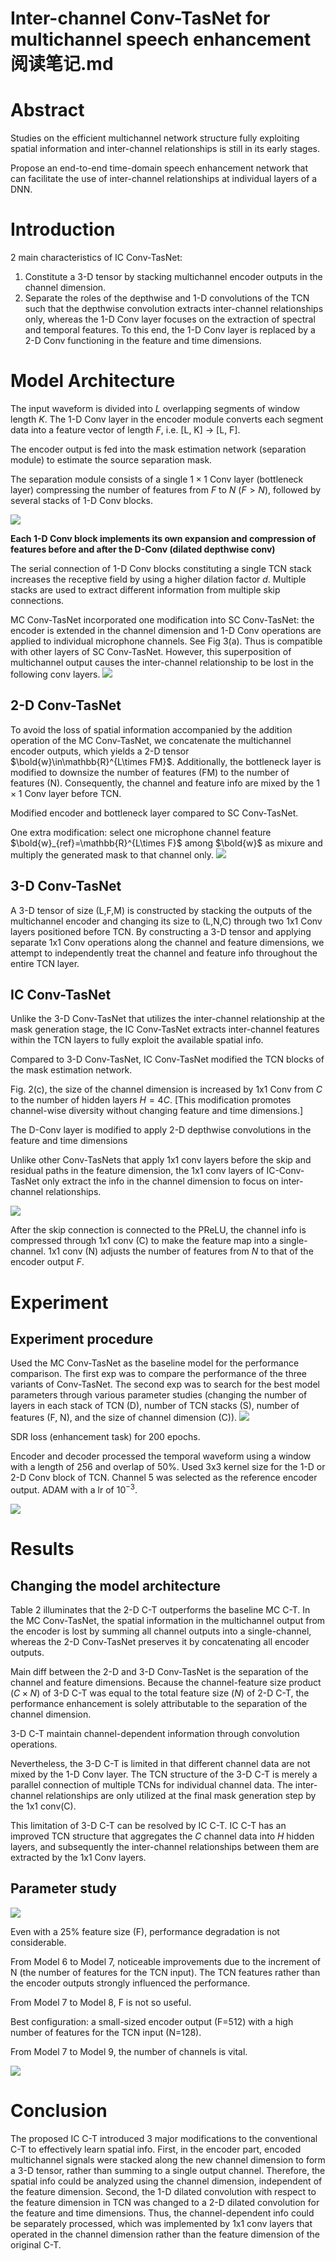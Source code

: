 # Inter-channel Conv-TasNet for multichannel speech enhancement 阅读笔记.md

# Abstract
Studies on the efficient multichannel network structure fully exploiting spatial information and inter-channel relationships is still in its early stages.

Propose an end-to-end time-domain speech enhancement network that can facilitate the use of inter-channel relationships at individual layers of a DNN.

# Introduction
2 main characteristics of IC Conv-TasNet:
1. Constitute a 3-D tensor by stacking multichannel encoder outputs in the channel dimension. 
2. Separate the roles of the depthwise and 1-D convolutions of the TCN such that the depthwise convolution extracts inter-channel relationships only, whereas the 1-D Conv layer focuses on the extraction of spectral and temporal features. To this end, the 1-D Conv layer is replaced by a 2-D Conv functioning in the feature and time dimensions.
   
# Model Architecture
The input waveform is divided into $L$ overlapping segments of window length $K$. The 1-D Conv layer in the encoder module converts each segment data into a feature vector of length $F$, i.e. [L, K] -> [L, F].

The encoder output is fed into the mask estimation network (separation module) to estimate the source separation mask.

The separation module consists of a single $1\times1$ Conv layer (bottleneck layer) compressing the number of features from $F$ to $N$ ($F > N$), followed by several stacks of 1-D Conv blocks.

![](https://raw.githubusercontent.com/FYJNEVERFOLLOWS/Picture-Bed/main/202208/20220810112033.png)

**Each 1-D Conv block implements its own expansion and compression of features before and after the D-Conv (dilated depthwise conv)**

The serial connection of 1-D Conv blocks constituting a single TCN stack increases the receptive field by using a higher dilation factor $d$. Multiple stacks are used to extract different information from multiple skip connections.

MC Conv-TasNet incorporated one modification into SC Conv-TasNet: the encoder is extended in the channel dimension and 1-D Conv operations are applied to individual microphone channels. See Fig 3(a). Thus is compatible with other layers of SC Conv-TasNet. However, this superposition of multichannel output causes the inter-channel relationship to be lost in the following conv layers.
![](https://raw.githubusercontent.com/FYJNEVERFOLLOWS/Picture-Bed/main/202208/20220810112947.png)

## 2-D Conv-TasNet
To avoid the loss of spatial information accompanied by the addition operation of the MC Conv-TasNet, we concatenate the multichannel encoder outputs, which yields a 2-D tensor $\bold{w}\in\mathbb{R}^{L\times FM}$. Additionally, the bottleneck layer is modified to downsize the number of features (FM) to the number of features (N). Consequently, the channel and feature info are mixed by the $1\times1$ Conv layer before TCN.

Modified encoder and bottleneck layer compared to SC Conv-TasNet.

One extra modification: select one microphone channel feature $\bold{w}_{ref}=\mathbb{R}^{L\times F}$ among $\bold{w}$ as mixure and multiply the generated mask to that channel only.
![](https://raw.githubusercontent.com/FYJNEVERFOLLOWS/Picture-Bed/main/202208/20220810112910.png)

## 3-D Conv-TasNet
A 3-D tensor of size (L,F,M) is constructed by stacking the outputs of the multichannel encoder and changing its size to (L,N,C) through two 1x1 Conv layers positioned before TCN. By constructing a 3-D tensor and applying separate 1x1 Conv operations along the channel and feature dimensions, we attempt to independently treat the channel and feature info throughout the entire TCN layer.

## IC Conv-TasNet
Unlike the 3-D Conv-TasNet that utilizes the inter-channel relationship at the mask generation stage, the IC Conv-TasNet extracts inter-channel features within the TCN layers to fully exploit the available spatial info.

Compared to 3-D Conv-TasNet, IC Conv-TasNet modified the TCN blocks of the mask estimation network.

Fig. 2(c), the size of the channel dimension is increased by 1x1 Conv from $C$ to the number of hidden layers $H=4C$. [This modification promotes channel-wise diversity without changing feature and time dimensions.]

The D-Conv layer is modified to apply 2-D depthwise convolutions in the feature and time dimensions

Unlike other Conv-TasNets that apply 1x1 conv layers before the skip and residual paths in the feature dimension, the 1x1 conv layers of IC-Conv-TasNet only extract the info in the channel dimension to focus on inter-channel relationships.

![](https://raw.githubusercontent.com/FYJNEVERFOLLOWS/Picture-Bed/main/202208/20220810131938.png)

After the skip connection is connected to the PReLU, the channel info is compressed through 1x1 conv (C) to make the feature map into a single-channel. 1x1 conv (N) adjusts the number of features from $N$ to that of the encoder output $F$.

# Experiment
## Experiment procedure
Used the MC Conv-TasNet as the baseline model for the performance comparison. The first exp was to compare the performance of the three variants of Conv-TasNet. The second exp was to search for the best model parameters through various parameter studies (changing the number of layers in each stack of TCN (D), number of TCN stacks (S), number of features (F, N), and the size of channel dimension (C)).
![](https://raw.githubusercontent.com/FYJNEVERFOLLOWS/Picture-Bed/main/202208/20220810150808.png)

SDR loss (enhancement task) for 200 epochs. 

Encoder and decoder processed the temporal waveform using a window with a length of 256 and overlap of 50%. Used 3x3 kernel size for the 1-D or 2-D Conv block of TCN. Channel 5 was selected as the reference encoder output. ADAM with a lr of $10^{-3}$.

![](https://raw.githubusercontent.com/FYJNEVERFOLLOWS/Picture-Bed/main/202208/20220810153528.png)
# Results
## Changing the model architecture
Table 2 illuminates that the 2-D C-T outperforms the baseline MC C-T.
In the MC Conv-TasNet, the spatial information in the multichannel output from the encoder is lost by summing all channel outputs into a single-channel, whereas the 2-D Conv-TasNet preserves it by concatenating all encoder outputs.

Main diff between the 2-D and 3-D Conv-TasNet is the separation of the channel and feature dimensions. Because the channel-feature size product ($C\times N$) of 3-D C-T was equal to the total feature size ($N$) of 2-D C-T, the performance enhancement is solely attributable to the separation of the channel dimension.

3-D C-T maintain channel-dependent information through convolution operations.

Nevertheless, the 3-D C-T is limited in that different channel data are not mixed by the 1-D Conv layer. The TCN structure of the 3-D C-T is merely a parallel connection of multiple TCNs for individual channel data. The inter-channel relationships are only utilized at the final mask generation step by the 1x1 conv(C).

This limitation of 3-D C-T can be resolved by IC C-T. IC C-T has an improved TCN structure that aggregates the $C$ channel data into $H$ hidden layers, and subsequently the inter-channel relationships between them are extracted by the 1x1 Conv layers.

## Parameter study
![](https://raw.githubusercontent.com/FYJNEVERFOLLOWS/Picture-Bed/main/202208/20220810155907.png)

Even with a 25% feature size (F), performance degradation is not considerable.

From Model 6 to Model 7, noticeable improvements due to the increment of N (the number of features for the TCN input). The TCN features rather than the encoder outputs strongly influenced the performance.

From Model 7 to Model 8, F is not so useful.

Best configuration: a small-sized encoder output (F=512) with a high number of features for the TCN input (N=128).

From Model 7 to Model 9, the number of channels is vital.

![](https://raw.githubusercontent.com/FYJNEVERFOLLOWS/Picture-Bed/main/202208/20220810162920.png)

# Conclusion
The proposed IC C-T introduced 3 major modifications to the conventional C-T to effectively learn spatial info. First, in the encoder part, encoded multichannel signals were stacked along the new channel dimension to form a 3-D tensor, rather than summing to a single output channel. Therefore, the spatial info could be analyzed using the channel dimension, independent of the feature dimension. Second, the 1-D dilated convolution with respect to the feature dimension in TCN was changed to a 2-D dilated convolution for the feature and time dimensions. Thus, the channel-dependent info could be separately processed, which was implemented by 1x1 conv layers that operated in the channel dimension rather than the feature dimension of the original C-T.
